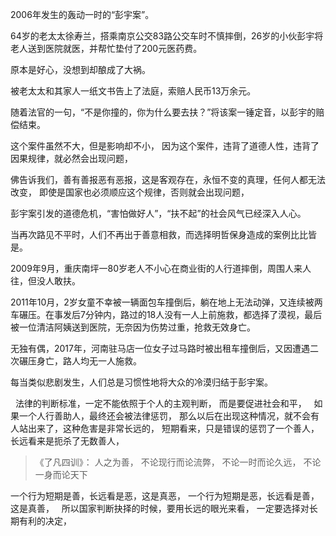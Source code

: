 2006年发生的轰动一时的“彭宇案”。

64岁的老太太徐寿兰，搭乘南京公交83路公交车时不慎摔倒，26岁的小伙彭宇将老人送到医院就医，并帮忙垫付了200元医药费。

原本是好心，没想到却酿成了大祸。

被老太太和其家人一纸文书告上了法庭，索赔人民币13万余元。

随着法官的一句，“不是你撞的，你为什么要去扶？”将该案一锤定音，以彭宇的赔偿结束。

这个案件虽然不大，但是影响却不小，
因为这个案件，违背了道德人性，违背了因果规律，就必然会出现问题，

佛告诉我们，善有善报恶有恶报，这是客观存在，永恒不变的真理，任何人都无法改变，
即使是国家也必须顺应这个规律，否则就会出现问题，

彭宇案引发的道德危机，“害怕做好人”，“扶不起”的社会风气已经深入人心。

当再次路见不平时，人们不再出于善意相救，而选择明哲保身造成的案例比比皆是。

2009年9月，重庆南坪一80岁老人不小心在商业街的人行道摔倒，周围人来人往，但没人敢扶。

2011年10月，2岁女童不幸被一辆面包车撞倒后，躺在地上无法动弹，又连续被两车碾压。在事发后7分钟内，路过的18人没有一人上前施救，都选择了漠视，最后被一位清洁阿姨送到医院，无奈因为伤势过重，抢救无效身亡。

无独有偶，2017年，河南驻马店一位女子过马路时被出租车撞倒后，又因遭遇二次碾压身亡，路人均无一人施救。

每当类似悲剧发生，人们总是习惯性地将大众的冷漠归结于彭宇案。

&nbsp;
法律的判断标准，一定不能依照于个人的主观判断，
而是要促进社会和平，
&nbsp;
如果一个人行善助人，最终还会被法律惩罚，
那么以后在出现这种情况，就不会有人站出来了，这种危害是非常长远的，
短期看来，只是错误的惩罚了一个善人，
长远看来是扼杀了无数善人，

> 《了凡四训》：
> 人之为善，
> 不论现行而论流弊，
> 不论一时而论久远，
> 不论一身而论天下

一个行为短期是善，长远看是恶，这是真恶，
一个行为短期是恶，长远看是善，这是真善，
&nbsp;
所以国家判断抉择的时候，要用长远的眼光来看，
一定要选择对长期有利的决定，
&nbsp;

